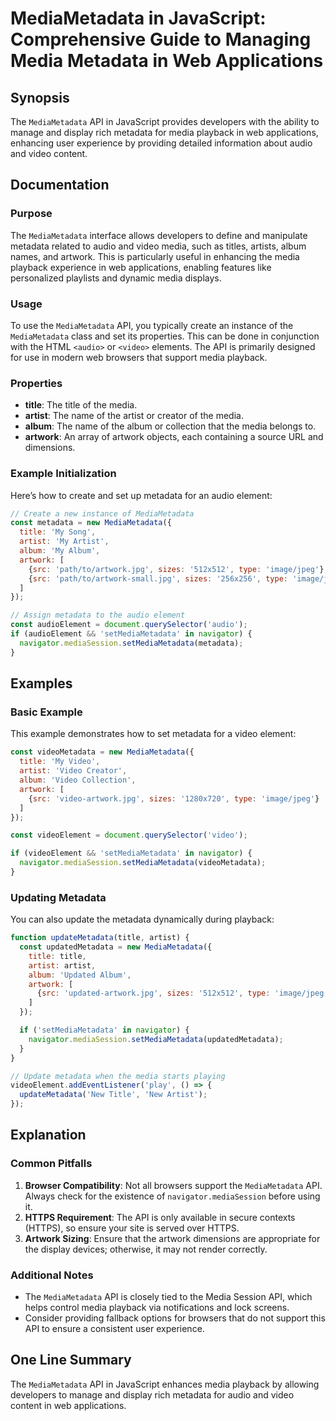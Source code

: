 <!--
Meta Description: # MediaMetadata in JavaScript: Comprehensive Guide to Managing Media Metadata in Web Applications ## Synopsis The `MediaMetadata` API in JavaScript pr...
Meta Keywords: media, mediametadata, metadata, artwork, video
-->

# MediaMetadata in JavaScript: Comprehensive Guide to Managing Media Metadata in Web Applications

## Synopsis
The `MediaMetadata` API in JavaScript provides developers with the ability to manage and display rich metadata for media playback in web applications, enhancing user experience by providing detailed information about audio and video content.

## Documentation

### Purpose
The `MediaMetadata` interface allows developers to define and manipulate metadata related to audio and video media, such as titles, artists, album names, and artwork. This is particularly useful in enhancing the media playback experience in web applications, enabling features like personalized playlists and dynamic media displays.

### Usage
To use the `MediaMetadata` API, you typically create an instance of the `MediaMetadata` class and set its properties. This can be done in conjunction with the HTML `<audio>` or `<video>` elements. The API is primarily designed for use in modern web browsers that support media playback.

### Properties
- **title**: The title of the media.
- **artist**: The name of the artist or creator of the media.
- **album**: The name of the album or collection that the media belongs to.
- **artwork**: An array of artwork objects, each containing a source URL and dimensions.

### Example Initialization
Here’s how to create and set up metadata for an audio element:

```javascript
// Create a new instance of MediaMetadata
const metadata = new MediaMetadata({
  title: 'My Song',
  artist: 'My Artist',
  album: 'My Album',
  artwork: [
    {src: 'path/to/artwork.jpg', sizes: '512x512', type: 'image/jpeg'},
    {src: 'path/to/artwork-small.jpg', sizes: '256x256', type: 'image/jpeg'}
  ]
});

// Assign metadata to the audio element
const audioElement = document.querySelector('audio');
if (audioElement && 'setMediaMetadata' in navigator) {
  navigator.mediaSession.setMediaMetadata(metadata);
}
```

## Examples

### Basic Example
This example demonstrates how to set metadata for a video element:

```javascript
const videoMetadata = new MediaMetadata({
  title: 'My Video',
  artist: 'Video Creator',
  album: 'Video Collection',
  artwork: [
    {src: 'video-artwork.jpg', sizes: '1280x720', type: 'image/jpeg'}
  ]
});

const videoElement = document.querySelector('video');

if (videoElement && 'setMediaMetadata' in navigator) {
  navigator.mediaSession.setMediaMetadata(videoMetadata);
}
```

### Updating Metadata
You can also update the metadata dynamically during playback:

```javascript
function updateMetadata(title, artist) {
  const updatedMetadata = new MediaMetadata({
    title: title,
    artist: artist,
    album: 'Updated Album',
    artwork: [
      {src: 'updated-artwork.jpg', sizes: '512x512', type: 'image/jpeg'}
    ]
  });

  if ('setMediaMetadata' in navigator) {
    navigator.mediaSession.setMediaMetadata(updatedMetadata);
  }
}

// Update metadata when the media starts playing
videoElement.addEventListener('play', () => {
  updateMetadata('New Title', 'New Artist');
});
```

## Explanation
### Common Pitfalls
1. **Browser Compatibility**: Not all browsers support the `MediaMetadata` API. Always check for the existence of `navigator.mediaSession` before using it.
2. **HTTPS Requirement**: The API is only available in secure contexts (HTTPS), so ensure your site is served over HTTPS.
3. **Artwork Sizing**: Ensure that the artwork dimensions are appropriate for the display devices; otherwise, it may not render correctly.

### Additional Notes
- The `MediaMetadata` API is closely tied to the Media Session API, which helps control media playback via notifications and lock screens.
- Consider providing fallback options for browsers that do not support this API to ensure a consistent user experience.

## One Line Summary
The `MediaMetadata` API in JavaScript enhances media playback by allowing developers to manage and display rich metadata for audio and video content in web applications.